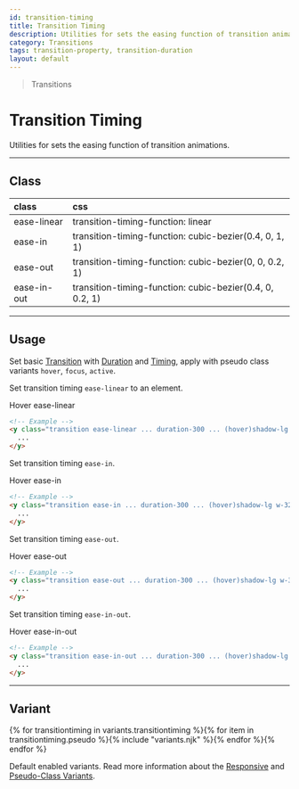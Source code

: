 ```yaml
---
id: transition-timing
title: Transition Timing
description: Utilities for sets the easing function of transition animations.
category: Transitions
tags: transition-property, transition-duration
layout: default
---
```


> Transitions

# Transition Timing

Utilities for sets the easing function of transition animations.

---

## Class

| <span class="px-3 py-1 text-white (dark)text-charcoal-100 bg-charcoal-100 (dark)bg-gray-600 rounded-full">class</span> | <span class="px-3 py-1 text-white (dark)text-charcoal-100 bg-charcoal-100 (dark)bg-gray-600 rounded-full">css</span> |
|:--|:--|
| ease-linear | transition-timing-function: linear |
| ease-in | transition-timing-function: cubic-bezier(0.4, 0, 1, 1) |
| ease-out | transition-timing-function: cubic-bezier(0, 0, 0.2, 1) |
| ease-in-out | transition-timing-function: cubic-bezier(0.4, 0, 0.2, 1) |

---

## Usage

Set basic [Transition](/transition-property/) with [Duration](/transition-duration/) and [Timing](/transition-timing/), apply with pseudo class variants `hover`, `focus`, `active`.

Set transition timing `ease-linear` to an element.

<y class="my-2 mx-auto w-64">
  <y class="p-4 w-56 text-center text-gray-600 bg-gray-400 transition duration-300 ease-linear (hover)shadow-lg cursor-pointer">
  	Hover ease-linear
  </y>
</y>

```html
<!-- Example -->
<y class="transition ease-linear ... duration-300 ... (hover)shadow-lg w-32 h-24">
  ...
</y>
```

Set transition timing `ease-in`.

<y class="my-2 mx-auto w-64">
  <y class="p-4 w-56 text-center text-gray-600 bg-gray-400 transition duration-300 ease-in (hover)shadow-lg cursor-pointer">
  	Hover ease-in
  </y>
</y>

```html
<!-- Example -->
<y class="transition ease-in ... duration-300 ... (hover)shadow-lg w-32 h-24">
  ...
</y>
```

Set transition timing `ease-out`.

<y class="my-2 mx-auto w-64">
  <y class="p-4 w-56 text-center text-gray-600 bg-gray-400 transition duration-300 ease-out (hover)shadow-lg cursor-pointer">
  	Hover ease-out
  </y>
</y>

```html
<!-- Example -->
<y class="transition ease-out ... duration-300 ... (hover)shadow-lg w-32 h-24">
  ...
</y>
```

Set transition timing `ease-in-out`.

<y class="my-2 mx-auto w-64">
  <y class="p-4 w-56 text-center text-gray-600 bg-gray-400 transition duration-300 ease-in-out (hover)shadow-lg cursor-pointer">
  	Hover ease-in-out
  </y>
</y>

```html
<!-- Example -->
<y class="transition ease-in-out ... duration-300 ... (hover)shadow-lg w-32 h-24">
  ...
</y>
```

---

## Variant

<y class="flex flex-gap-2 flex-wrap justify-start items-center">{% for transitiontiming in variants.transitiontiming %}{% for item in transitiontiming.pseudo %}{% include "variants.njk" %}{% endfor %}{% endfor %}</y>

Default enabled variants. Read more information about the [Responsive](/responsive) and [Pseudo-Class Variants](/pseudo-class-variants/).


